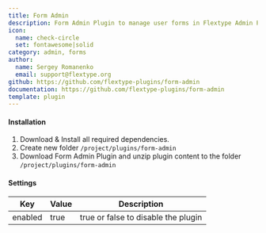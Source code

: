 ```yaml
---
title: Form Admin
description: Form Admin Plugin to manage user forms in Flextype Admin Panel.
icon:
  name: check-circle
  set: fontawesome|solid
category: admin, forms
author:
  name: Sergey Romanenko
  email: support@flextype.org
github: https://github.com/flextype-plugins/form-admin
documentation: https://github.com/flextype-plugins/form-admin
template: plugin
---
```


#### Installation

1. Download & Install all required dependencies.
2. Create new folder `/project/plugins/form-admin`
3. Download Form Admin Plugin and unzip plugin content to the folder `/project/plugins/form-admin`

#### Settings

| Key     | Value | Description                         |
| ------- | ----- | ----------------------------------- |
| enabled | true  | true or false to disable the plugin |
